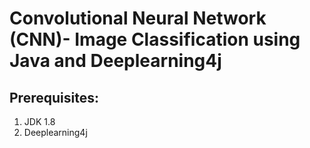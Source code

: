 # Convolutional Neural Network (CNN)- Image Classification using Java and Deeplearning4j 

## Prerequisites:
1. JDK 1.8
2. Deeplearning4j